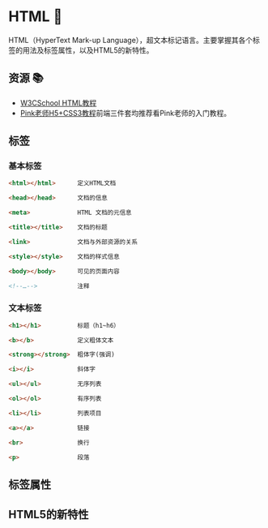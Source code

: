 # HTML :triangular_flag_on_post:
HTML（HyperText Mark-up Language），超文本标记语言。主要掌握其各个标签的用法及标签属性，以及HTML5的新特性。
## 资源 :books:
- [W3CSchool HTML教程](https://www.w3cschool.cn/html/)
- [Pink老师H5+CSS3教程](https://www.bilibili.com/video/BV14J4114768)前端三件套均推荐看Pink老师的入门教程。
## 标签
### 基本标签
``` html
<html></html>      定义HTML文档

<head></head>      文档的信息

<meta>             HTML 文档的元信息

<title></title>    文档的标题

<link>             文档与外部资源的关系

<style></style>    文档的样式信息

<body></body>      可见的页面内容

<!--…-->           注释
```
### 文本标签
``` html
<h1></h1>          标题（h1~h6）

<b></b>            定义粗体文本

<strong></strong>  粗体字(强调) 

<i></i>            斜体字 

<ul></ul>          无序列表 

<ol></ol>          有序列表

<li></li>          列表项目

<a></a>            链接

<br>               换行

<p>                段落
```

## 标签属性

## HTML5的新特性